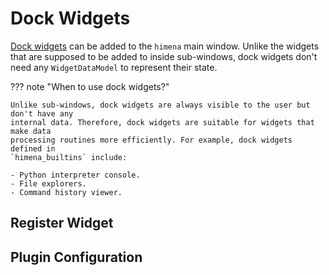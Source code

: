 # Dock Widgets

[Dock widgets](../usage/basics.md#appearance) can be added to the `himena` main window.
Unlike the widgets that are supposed to be added to inside sub-windows, dock widgets
don't need any `WidgetDataModel` to represent their state.

??? note "When to use dock widgets?"

    Unlike sub-windows, dock widgets are always visible to the user but don't have any
    internal data. Therefore, dock widgets are suitable for widgets that make data
    processing routines more efficiently. For example, dock widgets defined in
    `himena_builtins` include:

    - Python interpreter console.
    - File explorers.
    - Command history viewer.

## Register Widget

## Plugin Configuration
